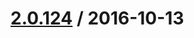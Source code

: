 [2.0.124](https://github.corp.ebay.com/ecg-global/bolt-2dot0-frontend/compare/2.0.123...v2.0.124) / 2016-10-13
===================



